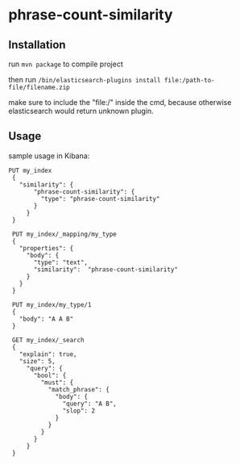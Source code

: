 # phrase-count-similarity

## Installation
run `mvn package` to compile project

then run
`/bin/elasticsearch-plugins install file:/path-to-file/filename.zip`

make sure to include the "file:/" inside the cmd, because otherwise elasticsearch would return unknown plugin.

## Usage
sample usage in Kibana:
```
PUT my_index
 {
   "similarity": {
       "phrase-count-similarity": {
         "type": "phrase-count-similarity"
       }
     }
 }
 
 PUT my_index/_mapping/my_type
 {
   "properties": {
     "body": {
       "type": "text",
       "similarity":  "phrase-count-similarity"
     }
   }
 }
 
 PUT my_index/my_type/1
 {
   "body": "A A B"
 }
 
 GET my_index/_search
 {
   "explain": true,
   "size": 5,
     "query": {
       "bool": {
         "must": {
           "match_phrase": {
             "body": {
               "query": "A B",
               "slop": 2
             }
           }
         }
       }
     }
 }
```
